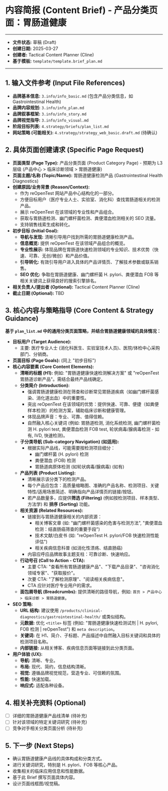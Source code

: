# 内容简报 (Content Brief) - 产品分类页面：胃肠道健康

---
*   **文件状态:** 草稿 (Draft)
*   **创建日期:** 2025-03-27
*   **创建者:** Tactical Content Planner (Cline)
*   **基于模板:** `template/template.brief_plan.md`
---

## 1. 输入文件参考 (Input File References)

*   **品牌基本信息:** `3.info/info_basic.md` (包含产品分类信息，如 Gastrointestinal Health)
*   **品牌内容规划:** `3.info/info_plan.md`
*   **品牌叙事框架:** `3.info/info_story.md`
*   **品牌视觉指导:** `3.info/info_visual.md`
*   **阶段目标列表:** `4.strategy/briefs/plan_list.md`
*   **网站策略 (可能相关):** `4.strategy/strategy_web_basic.draft.md` (待确认)

## 2. 具体页面创建请求 (Specific Page Request)

*   **页面类型 (Page Type):** 产品分类页面 (Product Category Page) - 预期为 L3 层级 (产品中心 > 临床诊断领域 > 胃肠道健康)
*   **页面主题/名称 (Topic/Name):** 胃肠道健康检测产品 (Gastrointestinal Health Diagnostics)
*   **创建原因/业务背景 (Reason/Context):**
    *   作为 reOpenTest 网站产品中心结构化的一部分。
    *   方便目标用户（医疗专业人士、实验室、消化科）查找胃肠道相关的检测产品。
    *   展示 reOpenTest 在该领域的专业性和产品组合。
    *   获取与胃肠道检测、幽门螺杆菌检测、粪便潜血检测相关的 SEO 流量。
    *   支持销售线索生成和转化。
*   **初步目标 (Initial Goal):**
    *   **导航与发现:** 清晰引导用户找到所需的胃肠道健康检测产品。
    *   **信息概览:** 提供 reOpenTest 在该领域产品组合的概览。
    *   **专业性展示:** 体现品牌在胃肠道快速检测领域的专业知识、技术优势（快速、可靠、无创/微创）和产品价值。
    *   **引导转化:** 有效引导用户进入具体的产品详情页、了解技术参数或联系销售。
    *   **SEO 优化:** 争取在胃肠道健康、幽门螺杆菌 H. pylori、粪便潜血 FOB 等相关关键词上获得良好的搜索引擎排名。
*   **相关负责人/提出者 (Optional):** Tactical Content Planner (Cline)
*   **截止日期 (Optional):** TBD

## 3. 核心内容与策略指导 (Core Content & Strategy Guidance)

**基于 `plan_list.md` 中的通用分类页面策略，并结合胃肠道健康领域的具体情况：**

*   **目标用户 (Target Audience):**
    *   主要: 医疗专业人士 (消化科医生、实验室技术人员)、医院/体检中心采购部门、分销商。
*   **页面目标 (Page Goals):** (同上 "初步目标")
*   **核心内容要素 (Core Content Elements):**
    *   **清晰的标题 (H1):** 例如: "胃肠道健康快速检测解决方案" 或 "reOpenTest 胃肠道诊断产品"。需结合最终产品线确定。
    *   **分类简介 (Introduction):**
        *   强调胃肠道健康检测在筛查和诊断常见胃肠道疾病（如幽门螺杆菌感染、消化道出血）中的重要性。
        *   突出 reOpenTest 在该领域的优势：提供快速、可靠、便捷（如粪便样本检测）的检测方案，辅助临床诊断和健康管理。
        *   体现品牌声音：专业、可靠、值得信赖。
        *   自然融入核心关键词 (例如: 胃肠道检测, 消化系统检测, 幽门螺杆菌检测 H. pylori test, 粪便潜血检测 FOB test, 轮状病毒/腺病毒检测 - 如有, IVD, 快速检测)。
    *   **子分类导航 (Sub-category Navigation) (如适用):**
        *   根据实际产品线，可能需要按检测项目细分：
            *   幽门螺杆菌 (H. pylori) 检测
            *   粪便潜血 (FOB) 检测
            *   胃肠道病原体检测 (如轮状病毒/腺病毒) (如有)
    *   **产品列表 (Product Listing):**
        *   清晰展示该分类下的检测产品。
        *   每个产品应包含：高质量缩略图、准确的产品名称、检测项目、关键特性/适用场景简述、明确指向产品详情页的链接/按钮。
        *   若产品数量多，应提供**筛选 (Filtering)** (例如按检测项目、样本类型、方法学) 和 **排序 (Sorting)** 功能。
    *   **相关资源 (Related Resources):**
        *   链接到与胃肠道健康相关的内部资源：
            *   相关博客文章 (如: "幽门螺杆菌感染的危害与检测方法", "粪便潜血检测：结直肠癌筛查的重要手段")
            *   技术文献/白皮书 (如: "reOpenTest H. pylori/FOB 快速检测性能评估")
            *   相关疾病信息科普 (如消化性溃疡、结直肠癌)
        *   内容应呼应品牌故事主题支柱：可靠诊断、快速响应。
    *   **行动号召 (Call to Action - CTA):**
        *   主要 CTA: "查看所有胃肠道健康产品"、"下载产品目录"、"咨询消化领域专家"、"获取报价"。
        *   次要 CTA: "了解检测原理"、"阅读相关疾病信息"。
        *   CTA 应针对医疗专业用户的需求。
    *   **面包屑导航 (Breadcrumbs):** 提供清晰的路径导航，例如: `首页 > 产品中心 > 临床诊断 > 胃肠道健康`。
*   **SEO 策略:**
    *   **URL 结构:** 建议使用 `/products/clinical-diagnostics/gastrointestinal-health/` 或类似结构。
    *   **元数据:** 优化 `<title>` 标签 (例如: "胃肠道健康快速检测试剂 | H. pylori, FOB 检测 | reOpenTest") 和 `meta description`。
    *   **关键词:** 在 H1、简介、子标题、产品描述中自然融入目标关键词和具体的检测项目名称。
    *   **内部链接:** 从相关博客、疾病信息页面等链接到此分类页面。
*   **用户体验 (UX):**
    *   **导航:** 清晰、专业。
    *   **布局:** 现代、简约，信息结构清晰。
    *   **视觉:** 遵循品牌视觉规范，营造专业、可信赖的氛围。
    *   **性能:** 快速加载。
    *   **响应式:** 适配各种设备。

## 4. 相关补充资料 (Optional)

*   [ ] 详细的胃肠道健康产品线清单 (待补充)
*   [ ] 针对该领域的特定关键词研究 (待补充)
*   [ ] 竞争对手相关分类页面分析 (待补充)

## 5. 下一步 (Next Steps)

*   确认胃肠道健康产品线的具体构成和分类方式。
*   进行关键词研究，特别是 H. pylori、FOB 等核心产品。
*   收集相关的临床应用信息和性能数据。
*   基于此 Brief 撰写页面具体内容。
*   设计页面线框图/视觉稿。
